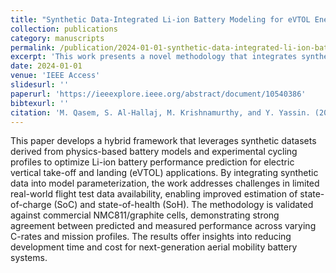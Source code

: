 ```yaml
---
title: "Synthetic Data-Integrated Li-ion Battery Modeling for eVTOL Energy Systems"
collection: publications
category: manuscripts
permalink: /publication/2024-01-01-synthetic-data-integrated-li-ion-battery-modeling-evtols
excerpt: 'This work presents a novel methodology that integrates synthetic datasets with electrochemical modeling to evaluate the performance of Li-ion batteries in eVTOL energy systems. The study combines physics-based models with data-driven approaches to enhance prediction accuracy for high-power, high-energy aviation applications.'
date: 2024-01-01
venue: 'IEEE Access'
slidesurl: ''
paperurl: 'https://ieeexplore.ieee.org/abstract/document/10540386'
bibtexurl: ''
citation: 'M. Qasem, S. Al-Hallaj, M. Krishnamurthy, and Y. Yassin. (2024). "Synthetic Data-Integrated Li-ion Battery Modeling for eVTOL Energy Systems." <i>IEEE Access</i>, 12, 76329–76343.'
---
```

This paper develops a hybrid framework that leverages synthetic datasets derived from physics-based battery models and experimental cycling profiles to optimize Li-ion battery performance prediction for electric vertical take-off and landing (eVTOL) applications. By integrating synthetic data into model parameterization, the work addresses challenges in limited real-world flight test data availability, enabling improved estimation of state-of-charge (SoC) and state-of-health (SoH). The methodology is validated against commercial NMC811/graphite cells, demonstrating strong agreement between predicted and measured performance across varying C-rates and mission profiles. The results offer insights into reducing development time and cost for next-generation aerial mobility battery systems.

